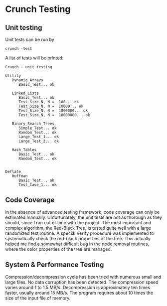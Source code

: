 # Crunch Testing


## Unit testing

Unit tests can be run by 

    crunch -test
    
A list of tests will be printed:

    Crunch - unit testing

    Utility
       Dynamic_Arrays
          Basic_Test... ok

       Linked_Lists
          Basic_Test... ok
          Test_Size_N, N =  100... ok
          Test_Size_N, N =  10000... ok
          Test_Size_N, N =  1000000... ok
          Test_Size_N, N =  10000000... ok

       Binary_Search_Trees
          Simple_Test... ok
          Random_Test... ok
          Large_Test_1... ok
          Large_Test_2... ok

       Hash_Tables
          Basic_Test... ok
          Random_Test... ok


    Deflate
       Huffman
          Basic_Test... ok
          Test_Case_1... ok


## Code Coverage

In the absence of advanced testing framework, code coverage can only be
estimated manually. Unfortunately, the unit tests are not as thorough as
they should, since I ran out of time with the project. The most important and
complex algorithm, the Red-Black Tree, is tested quite well with a large 
randomized test routine. A special Verify procedure was implemented to
systematically check the red-black properties of the tree.
This actually helped me find a somewhat difficult bug
in the node removal routines, where the color properties of the tree are managed.


## System & Performance Testing

Compression/decompression cycle has been tried with numerous small and large files.
No data corruption has been detected. The compression speed varies around 1 to 1.5 MB/s.
Decompression is approximately ten times faster, usually around 15 MB/s.
The program requires about 10 times the size of the input file of memory.
